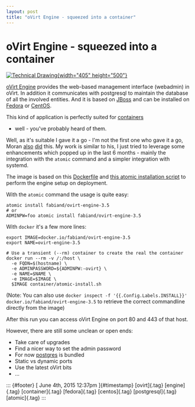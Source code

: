 ```yaml
---
layout: post
title: "oVirt Engine - squeezed into a container"
---
```



oVirt Engine - squeezed into a container
========================================

[![Technical
Drawing](https://c1.staticflickr.com/1/61/179660009_96aad51bd6.jpg){width="405"
height="500"}](https://www.flickr.com/photos/nez/179660009 "Technical Drawing by Andrew, auf Flickr")

[oVirt Engine](http://www.ovirt.org) provides the web-based management
interface (webadmin) in oVirt. In addition it communicates with
postgresql to maintain the database of all the involved entities. And it
is based on [JBoss](http://www.jboss.org) and can be installed on
[Fedora](http://www.fedoraproject.org) or
[CentOS](http://www.centos.org).

This kind of application is perfectly suited for
[containers](https://en.wikipedia.org/wiki/Operating-system-level_virtualization)
- well - you've probably heard of them.

Well, as it's suitable I gave it a go - I'm not the first one who gave
it a go, Moran
[also](https://community.redhat.com/blog/2014/10/ovirt-dockerized/)
[did](https://community.redhat.com/blog/2014/10/ovirt-dockerized-part-2/)
this. My work is similar to his, I just tried to leverage some
enhancements which popped up in the last 6 months - mainly the
integration with the `atomic` command and a simpler integration with
systemd.

The image is based on this
[Dockerfile](https://gerrit.ovirt.org/gitweb?p=ovirt-container-engine.git;a=blob;f=Dockerfile;h=4fa88b5a59564c84bf39c7ee731600cd66fd2ad8;hb=HEAD)
and [this atomic installation
script](https://gerrit.ovirt.org/gitweb?p=ovirt-container-engine.git;a=blob;f=container/atomic-install.sh;h=3b1243f5bb13e6ce4e41b8364df1ae5bb819976c;hb=HEAD)
to perform the engine setup on deployment.

With the `atomic` command the usage is quite easy:

    atomic install fabiand/ovirt-engine-3.5
    # or
    ADMINPW=foo atomic install fabiand/ovirt-engine-3.5

With `docker` it's a few more lines:

    export IMAGE=docker.io/fabiand/ovirt-engine-3.5
    export NAME=ovirt-engine-3.5

    # Use a transient (--rm) container to create the real the container
    docker run --rm -v /:/host \
      -e FQDN=$(hostname) \
      -e ADMINPASSWORD=${ADMINPW:-ovirt} \
      -e NAME=$NAME \
      -e IMAGE=$IMAGE \
      $IMAGE container/atomic-install.sh

(Note: You can also use
`docker inspect -f '{{.Config.Labels.INSTALL}}' docker.io/fabiand/ovirt-engine-3.5`
to retrieve the correct commandline directly from the image)

After this run you can access oVirt Engine on port 80 and 443 of that
host.

However, there are still some unclean or open ends:

-   Take care of upgrades
-   Find a nicer way to set the admin password
-   For now [postgres](http://postgresql.org/) is bundled
-   Static vs dynamic ports
-   Use the latest oVirt bits
-   ...

::: {#footer}
[ June 4th, 2015 12:37pm ]{#timestamp} [ovirt]{.tag} [engine]{.tag}
[container]{.tag} [fedora]{.tag} [centos]{.tag} [postgresql]{.tag}
[atomic]{.tag}
:::
